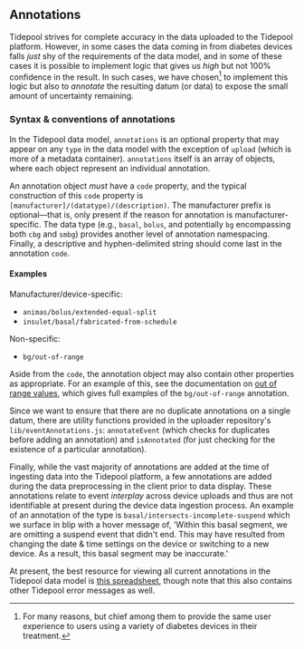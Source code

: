 <!-- non-generated document! all areas editable -->

## Annotations

Tidepool strives for complete accuracy in the data uploaded to the Tidepool platform. However, in some cases the data coming in from diabetes devices falls *just* shy of the requirements of the data model, and in some of these cases it is possible to implement logic that gives us *high* but not 100% confidence in the result. In such cases, we have chosen[^a] to implement this logic but also to *annotate* the resulting datum (or data) to expose the small amount of uncertainty remaining.

### Syntax & conventions of annotations

In the Tidepool data model, `annotations` is an optional property that may appear on any `type` in the data model with the exception of `upload` (which is more of a metadata container). `annotations` itself is an array of objects, where each object represent an individual annotation.

An annotation object *must* have a `code` property, and the typical construction of this `code` property is `[manufacturer]/(datatype)/(description)`. The manufacturer prefix is optional—that is, only present if the reason for annotation is manufacturer-specific. The data type (e.g., `basal`, `bolus`, and potentially `bg` encompassing both `cbg` and `smbg`) provides another level of annotation namespacing. Finally, a descriptive and hyphen-delimited string should come last in the annotation `code`.

#### Examples

Manufacturer/device-specific:

- `animas/bolus/extended-equal-split`
- `insulet/basal/fabricated-from-schedule`

Non-specific:

- `bg/out-of-range`

Aside from the `code`, the annotation object may also contain other properties as appropriate. For an example of this, see the documentation on [out of range values](out-of-range.md), which gives full examples of the `bg/out-of-range` annotation.

Since we want to ensure that there are no duplicate annotations on a single datum, there are utility functions provided in the uploader repository's `lib/eventAnnotations.js`: `annotateEvent` (which checks for duplicates before adding an annotation) and `isAnnotated` (for just checking for the existence of a particular annotation).

Finally, while the vast majority of annotations are added at the time of ingesting data into the Tidepool platform, a few annotations are added during the data preprocessing in the client prior to data display. These annotations relate to event *interplay* across device uploads and thus are not identifiable at present during the device data ingestion process. An example of an annotation of the type is `basal/intersects-incomplete-suspend` which we surface in blip with a hover message of, 'Within this basal segment, we are omitting a suspend event that didn't end. This may have resulted from changing the date & time settings on the device or switching to a new device. As a result, this basal segment may be inaccurate.'

At present, the best resource for viewing all current annotations in the Tidepool data model is [this spreadsheet](https://docs.google.com/spreadsheets/d/1CpPiASDONvyB9aV97E3bioVlJ14E5ZGDIy-PgukdxeI/edit#gid=0 'Tidepool Communication for Errors etc'), though note that this also contains other Tidepool error messages as well.

[^a]: For many reasons, but chief among them to provide the same user experience to users using a variety of diabetes devices in their treatment.
